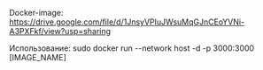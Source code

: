 Docker-image: https://drive.google.com/file/d/1JnsyVPIuJWsuMqGJnCEoYVNi-A3PXFkf/view?usp=sharing

Использование:
sudo docker run --network host -d -p 3000:3000 [IMAGE_NAME]
